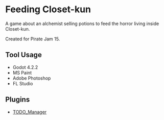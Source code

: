 
# Feeding Closet-kun

A game about an alchemist selling potions to feed the horror living inside Closet-kun.

Created for Pirate Jam 15.

## Tool Usage

- Godot 4.2.2
- MS Paint
- Adobe Photoshop
- FL Studio

## Plugins

- [TODO_Manager](https://github.com/OrigamiDev-Pete/TODO_Manager)
